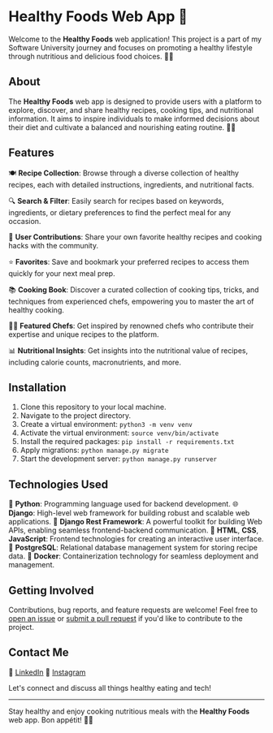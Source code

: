# Healthy Foods Web App 🥗

Welcome to the **Healthy Foods** web application! This project is a part of my Software University journey and focuses on promoting a healthy lifestyle through nutritious and delicious food choices. 🌱🍏

## About

The **Healthy Foods** web app is designed to provide users with a platform to explore, discover, and share healthy recipes, cooking tips, and nutritional information. It aims to inspire individuals to make informed decisions about their diet and cultivate a balanced and nourishing eating routine. 💪🥦

## Features

🍽️ **Recipe Collection**: Browse through a diverse collection of healthy recipes, each with detailed instructions, ingredients, and nutritional facts.

🔍 **Search & Filter**: Easily search for recipes based on keywords, ingredients, or dietary preferences to find the perfect meal for any occasion.

📝 **User Contributions**: Share your own favorite healthy recipes and cooking hacks with the community.

⭐ **Favorites**: Save and bookmark your preferred recipes to access them quickly for your next meal prep.

📚 **Cooking Book**: Discover a curated collection of cooking tips, tricks, and techniques from experienced chefs, empowering you to master the art of healthy cooking.

👨‍🍳 **Featured Chefs**: Get inspired by renowned chefs who contribute their expertise and unique recipes to the platform.

📊 **Nutritional Insights**: Get insights into the nutritional value of recipes, including calorie counts, macronutrients, and more.

## Installation

1. Clone this repository to your local machine.
2. Navigate to the project directory.
3. Create a virtual environment: `python3 -m venv venv`
4. Activate the virtual environment: `source venv/bin/activate`
5. Install the required packages: `pip install -r requirements.txt`
6. Apply migrations: `python manage.py migrate`
7. Start the development server: `python manage.py runserver`

## Technologies Used

🐍 **Python**: Programming language used for backend development.
🌐 **Django**: High-level web framework for building robust and scalable web applications.
🚀 **Django Rest Framework**: A powerful toolkit for building Web APIs, enabling seamless frontend-backend communication.
🔧 **HTML**, **CSS**, **JavaScript**: Frontend technologies for creating an interactive user interface.
🐘 **PostgreSQL**: Relational database management system for storing recipe data.
🐋 **Docker**: Containerization technology for seamless deployment and management.

## Getting Involved

Contributions, bug reports, and feature requests are welcome! Feel free to [open an issue](link-to-issues) or [submit a pull request](link-to-pulls) if you'd like to contribute to the project.

## Contact Me

📱 [LinkedIn](https://www.linkedin.com/in/veselin-delchev-09513a232/)
📸 [Instagram](https://www.instagram.com/delchev.v/)

Let's connect and discuss all things healthy eating and tech!

---

Stay healthy and enjoy cooking nutritious meals with the **Healthy Foods** web app. Bon appétit! 🥗🍴

